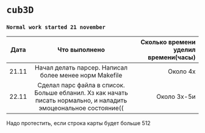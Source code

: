 # `cub3D`

### `Normal work started 21 november`

|Дата |Что выполнено| Сколько времени уделил времени(часы)|
| ------------- |:------------------:| -----:|
|21.11| Начал делать парсер. Написал более менее норм Makefile | Около 4х
|22.11| Сделал парс файла в список. Больше ебланил. Хз как начать писать нормально, и наладить эмоцеональное состояние((| Около 3x-5и 



Надо протестить, если строка карты будет больше 512